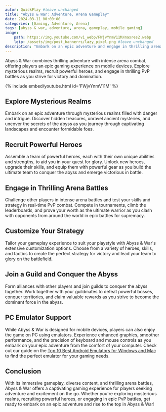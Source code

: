 ```yaml
---
autor: QuickPlay #leave unchanged
title: "Abyss & War: Adventure, Arena Gameplay"
date: 2024-03-11 00:00:00
categories: [Gaming, Adventure, Arena]
tags: [abyss & war, adventure, arena, gameplay, mobile gaming]
image: 
    path: https://img.youtube.com/vi_webp/FWjvYnmV11M/maxres2.webp 
    lqip: /assets/img/post_bannerrs/lazy_pixel.png #leave unchanged
description: "Embark on an epic adventure and engage in thrilling arena battles in Abyss & War, a captivating mobile game that combines exciting adventure with intense arena combat. Explore mysterious realms, recruit powerful heroes, and clash with other players in epic PvP battles. Discover its immersive gameplay, diverse content, and how to rise to the top in this exciting adventure."
---
```


Abyss & War combines thrilling adventure with intense arena combat, offering players an epic gaming experience on mobile devices. Explore mysterious realms, recruit powerful heroes, and engage in thrilling PvP battles as you strive for victory and domination.

{% include embed/youtube.html id='FWjvYnmV11M' %}

## Explore Mysterious Realms
Embark on an epic adventure through mysterious realms filled with danger and intrigue. Discover hidden treasures, unravel ancient mysteries, and uncover the secrets of the abyss as you journey through captivating landscapes and encounter formidable foes.

## Recruit Powerful Heroes
Assemble a team of powerful heroes, each with their own unique abilities and strengths, to aid you in your quest for glory. Unlock new heroes, upgrade their skills, and equip them with powerful gear as you build the ultimate team to conquer the abyss and emerge victorious in battle.

## Engage in Thrilling Arena Battles
Challenge other players in intense arena battles and test your skills and strategy in real-time PvP combat. Compete in tournaments, climb the leaderboards, and prove your worth as the ultimate warrior as you clash with opponents from around the world in epic battles for supremacy.

## Customize Your Strategy
Tailor your gameplay experience to suit your playstyle with Abyss & War's extensive customization options. Choose from a variety of heroes, skills, and tactics to create the perfect strategy for victory and lead your team to glory on the battlefield.

## Join a Guild and Conquer the Abyss
Form alliances with other players and join guilds to conquer the abyss together. Work together with your guildmates to defeat powerful bosses, conquer territories, and claim valuable rewards as you strive to become the dominant force in the abyss.

## PC Emulator Support
While Abyss & War is designed for mobile devices, players can also enjoy the game on PC using emulators. Experience enhanced graphics, smoother performance, and the precision of keyboard and mouse controls as you embark on your epic adventure from the comfort of your computer. Check out our guide on the [Top 10 Best Android Emulators for Windows and Mac](https://quickplaymobile.github.io/posts/Top-10-Best-Android-Emulators-for-Windows-and-Mac/) to find the perfect emulator for your gaming needs.

## Conclusion
With its immersive gameplay, diverse content, and thrilling arena battles, Abyss & War offers a captivating gaming experience for players seeking adventure and excitement on the go. Whether you're exploring mysterious realms, recruiting powerful heroes, or engaging in epic PvP battles, get ready to embark on an epic adventure and rise to the top in Abyss & War!

